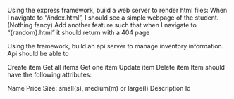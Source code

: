 Using the express framework, build a web server to render html files: When I navigate to “/index.html”, I should see a simple webpage of the student. (Nothing fancy) Add another feature such that when I navigate to “{random}.html” it should return with a 404 page

Using the framework, build an api server to manage inventory information. Api should be able to

Create item
Get all items
Get one item
Update item
Delete item
Item should have the following attributes:

Name
Price
Size: small(s), medium(m) or large(l)
Description
Id
